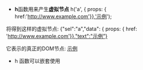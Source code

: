 - **h**函数用来产生**虚拟节点**
h('a', { props: { href:'http://www.example.com'}},'示例');

将得到这样的虚拟节点:
{"sel":"a","data": { props: { href: 'http://www.example.com'}},"text":"示例”}

它表示的真正的DOM节点:
<a href="http://www.example.com">示例</a>

- h 函数可以嵌套使用